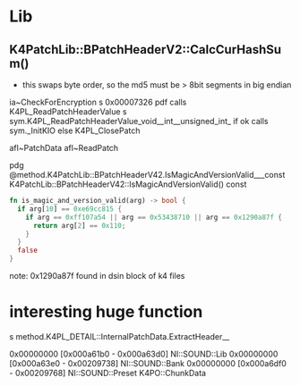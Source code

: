 # Lib

## K4PatchLib::BPatchHeaderV2::CalcCurHashSum()
- this swaps byte order, so the md5 must be > 8bit segments in big endian

ia~CheckForEncryption
s 0x00007326
pdf
calls K4PL_ReadPatchHeaderValue
s sym.K4PL_ReadPatchHeaderValue_void__int__unsigned_int_
if ok calls sym._InitKIO else K4PL_ClosePatch

afl~PatchData
afl~ReadPatch

pdg @method.K4PatchLib::BPatchHeaderV42.IsMagicAndVersionValid___const
K4PatchLib::BPatchHeaderV42::IsMagicAndVersionValid() const
```rust
fn is_magic_and_version_valid(arg) -> bool {
  if arg[10] == 0xe69cc815 {
    if arg == 0xff107a54 || arg == 0x53438710 || arg == 0x1290a87f {
      return arg[2] == 0x110;
    }
  }
  false
}
```
note: 0x1290a87f found in dsin block of k4 files

# interesting huge function
s method.K4PL_DETAIL::InternalPatchData.ExtractHeader__

0x00000000 [0x000a61b0 - 0x000a63d0] NI::SOUND::Lib
0x00000000 [0x000a63e0 - 0x00209738] NI::SOUND::Bank
0x00000000 [0x000a6df0 - 0x00209768] NI::SOUND::Preset
K4PO::ChunkData

